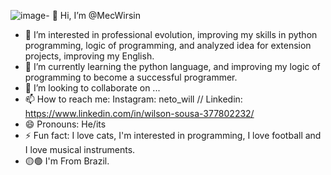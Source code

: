 ![image](https://github.com/MecWirsin/MecWirsin/assets/164537996/a9f5e1e8-7a3b-4716-8934-6cac770bfd07)- 👋 Hi, I’m @MecWirsin
- 👀 I’m interested in professional evolution, improving my skills in python programming, logic of programming, and analyzed idea for extension projects, improving my English.
- 🌱 I’m currently learning the python language, and improving my logic of programming to become a successful programmer.
- 💞️ I’m looking to collaborate on ...
- 📫 How to reach me: Instagram: neto_will // Linkedin: https://www.linkedin.com/in/wilson-sousa-377802232/
- 😄 Pronouns: He/its
- ⚡ Fun fact: I love cats, I'm interested in programming, I love football and I love musical instruments.
- 🟡🟢 I'm From Brazil.

<!---
MecWirsin/MecWirsin is a ✨ special ✨ repository because its `README.md` (this file) appears on your GitHub profile.
You can click the Preview link to take a look at your changes.
--->
